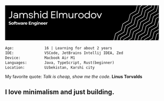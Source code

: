 ![header-banner](https://github.com/jamshid-elmurodov/jamshid-elmurodov/blob/main/Screenshot%202025-05-02%20at%2017.35.58.png)
```
Age:              16 | Learning for about 2 years
IDE:              VSCode, JetBrains Intellij IDEA, Zed
Device:           Macbook Air M1
Languages:        Java, TypeScript, Rust(beginner)
Location:         Uzbekistan, Karshi city
```
My favorite quote: *Talk is cheap, show me the code*. **Linus Torvalds**

## I love minimalism and just building.
